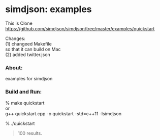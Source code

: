  simdjson: examples
===============

This is Clone <br/>
https://github.com/simdjson/simdjson/tree/master/examples/quickstart <br/>

Changes: <br/> 
(1) changeed Makefile <br/>
so that it can build on Mac <br/>
(2) added twitter.json <br/>

### About:
examples for simdjson <br/>

### Build and Run:
% make quickstart  <br/>
or  <br/>
g++ quickstart.cpp -o quickstart -std=c++11  -lsimdjson  <br/>

% ./quickstart  <br/>
> 100 results.  <br/>
